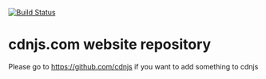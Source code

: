 <a href="http://travis-ci.org/cdnjs/cdnjs"><img src="https://secure.travis-ci.org/cdnjs/cdnjs.png" alt="Build Status" style="max-width:100%;"></a>


# cdnjs.com website repository

Please go to https://github.com/cdnjs if you want to add something to cdnjs

<img alt="Clicky" width="1" height="1" src="//in.getclicky.com/66606907ns.gif" />